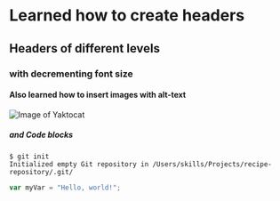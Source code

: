 # Learned how to create headers

## Headers of different levels

### with decrementing font size

#### Also learned how to insert images with alt-text

![Image of Yaktocat](https://octodex.github.com/images/yaktocat.png)


##### and Code blocks

```
$ git init
Initialized empty Git repository in /Users/skills/Projects/recipe-repository/.git/
```

``` javascript
var myVar = "Hello, world!";
```
